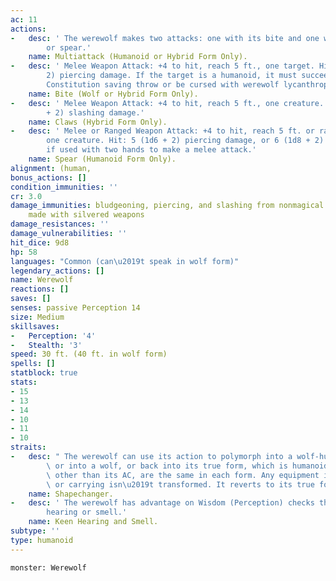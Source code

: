 ```yaml
---
ac: 11
actions:
-   desc: ' The werewolf makes two attacks: one with its bite and one with its claws
        or spear.'
    name: Multiattack (Humanoid or Hybrid Form Only).
-   desc: ' Melee Weapon Attack: +4 to hit, reach 5 ft., one target. Hit: 6 (1d8 +
        2) piercing damage. If the target is a humanoid, it must succeed on a DC 12
        Constitution saving throw or be cursed with werewolf lycanthropy.'
    name: Bite (Wolf or Hybrid Form Only).
-   desc: ' Melee Weapon Attack: +4 to hit, reach 5 ft., one creature. Hit: 7 (2d4
        + 2) slashing damage.'
    name: Claws (Hybrid Form Only).
-   desc: ' Melee or Ranged Weapon Attack: +4 to hit, reach 5 ft. or range 20/60 ft.,
        one creature. Hit: 5 (1d6 + 2) piercing damage, or 6 (1d8 + 2) piercing damage
        if used with two hands to make a melee attack.'
    name: Spear (Humanoid Form Only).
alignment: (human,
bonus_actions: []
condition_immunities: ''
cr: 3.0
damage_immunities: bludgeoning, piercing, and slashing from nonmagical attacks not
    made with silvered weapons
damage_resistances: ''
damage_vulnerabilities: ''
hit_dice: 9d8
hp: 58
languages: "Common (can\u2019t speak in wolf form)"
legendary_actions: []
name: Werewolf
reactions: []
saves: []
senses: passive Perception 14
size: Medium
skillsaves:
-   Perception: '4'
-   Stealth: '3'
speed: 30 ft. (40 ft. in wolf form)
spells: []
statblock: true
stats:
- 15
- 13
- 14
- 10
- 11
- 10
straits:
-   desc: " The werewolf can use its action to polymorph into a wolf-humanoid hybrid\
        \ or into a wolf, or back into its true form, which is humanoid. Its statistics,\
        \ other than its AC, are the same in each form. Any equipment it is wearing\
        \ or carrying isn\u2019t transformed. It reverts to its true form if it dies."
    name: Shapechanger.
-   desc: ' The werewolf has advantage on Wisdom (Perception) checks that rely on
        hearing or smell.'
    name: Keen Hearing and Smell.
subtype: ''
type: humanoid
---
```

```statblock
monster: Werewolf
```